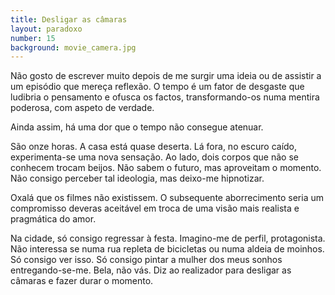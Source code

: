 ```yaml
---
title: Desligar as câmaras
layout: paradoxo
number: 15
background: movie_camera.jpg
---
```


Não gosto de escrever muito depois de me surgir uma ideia ou de assistir a um episódio que mereça reflexão. O tempo é um fator de desgaste que ludibria o pensamento e ofusca os factos, transformando-os numa mentira poderosa, com aspeto de verdade.

Ainda assim, há uma dor que o tempo não consegue atenuar.

São onze horas. A casa está quase deserta. Lá fora, no escuro caído, experimenta-se uma nova sensação. Ao lado, dois corpos que não se conhecem trocam beijos. Não sabem o futuro, mas aproveitam o momento. Não consigo perceber tal ideologia, mas deixo-me hipnotizar.

Oxalá que os filmes não existissem. O subsequente aborrecimento seria um compromisso deveras aceitável em troca de uma visão mais realista e pragmática do amor.

Na cidade, só consigo regressar à festa. Imagino-me de perfil, protagonista. Não interessa se numa rua repleta de bicicletas ou numa aldeia de moinhos. Só consigo ver isso. Só consigo pintar a mulher dos meus sonhos entregando-se-me. Bela, não vás. Diz ao realizador para desligar as câmaras e fazer durar o momento.